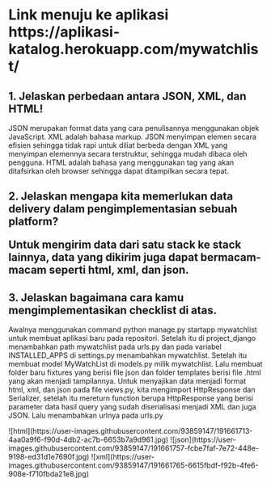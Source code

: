 <h1> Link menuju ke aplikasi https://aplikasi-katalog.herokuapp.com/mywatchlist/ </h1>
<h2>1. Jelaskan perbedaan antara JSON, XML, dan HTML!</h2>
<p>JSON merupakan format data yang cara penulisannya menggunakan objek JavaScript. XML adalah bahasa markup. JSON menyimpan elemen secara efisien sehingga tidak rapi untuk diliat berbeda dengan XML yang menyimpan elemennya secara terstruktur, sehingga mudah dibaca oleh pengguna. HTML adalah bahasa yang menggunakan tag yang akan ditafsirkan oleh browser sehingga dapat ditampilkan secara tepat.
</p>
<h2>2. Jelaskan mengapa kita memerlukan data delivery dalam pengimplementasian sebuah platform?</h>
<p>Untuk mengirim data dari satu stack ke stack lainnya, data yang dikirim juga dapat bermacam-macam seperti html, xml, dan json.
</p>
<h2>3. Jelaskan bagaimana cara kamu mengimplementasikan checklist di atas.</h2>
<p>Awalnya menggunakan command python manage.py startapp mywatchlist untuk membuat aplikasi baru pada repositori. 
Setelah itu di project_django menambahkan path mywatchlist pada urls.py dan pada variabel INSTALLED_APPS di settings.py menambahkan mywatchlist. 
Setelah itu membuat model MyWatchList di models.py milik mywatchlist. Lalu membuat folder baru fixtures yang berisi file json dan folder templates berisi file .html yang akan menjadi tampilannya. Untuk menyajikan data menjadi format html, xml, dan json pada file views.py, kita mengimport HttpResponse dan Serializer, setelah itu mereturn function berupa HttpResponse yang berisi parameter data hasil query yang sudah diserialisasi menjadi XML dan juga JSON. Lalu menambahkan urlnya pada urls.py</p>
![html](https://user-images.githubusercontent.com/93859147/191661713-4aa0a9f6-f90d-4db2-ac7b-6653b7a9d961.jpg)
![json](https://user-images.githubusercontent.com/93859147/191661757-fcbe7faf-7e72-448e-9198-ed31d1e7690f.jpg)
![xml](https://user-images.githubusercontent.com/93859147/191661765-6615fbdf-f92b-4fe6-908e-f710fbda21e8.jpg)
